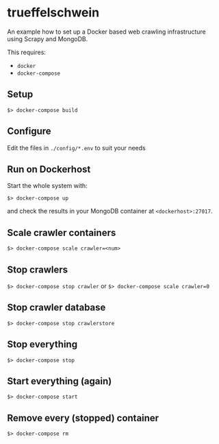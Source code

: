 # trueffelschwein

An example how to set up a Docker based web crawling infrastructure
using Scrapy and MongoDB.


This requires:

* `docker`
* `docker-compose`

## Setup

`$> docker-compose build`

## Configure

Edit the files in `./config/*.env` to suit your needs

## Run on Dockerhost

Start the whole system with:

`$> docker-compose up`

and check the results in your MongoDB container at `<dockerhost>:27017`.

## Scale crawler containers

`$> docker-compose scale crawler=<num>`

## Stop crawlers

`$> docker-compose stop crawler` or `$> docker-compose scale crawler=0`

## Stop crawler database

`$> docker-compose stop crawlerstore`

## Stop everything

`$> docker-compose stop`

## Start everything (again)

`$> docker-compose start`

## Remove every (stopped) container

`$> docker-compose rm`
